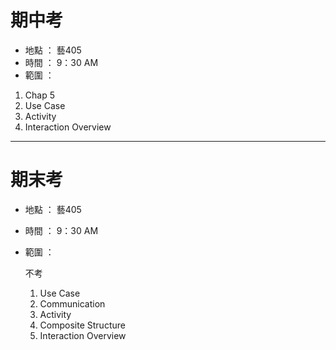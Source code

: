 # 期中考

* 地點 ： 藝405
* 時間 ： 9：30 AM
* 範圍 ： 

1. Chap 5
2. Use Case
3. Activity
4. Interaction Overview

---------------------

# 期末考

* 地點 ： 藝405
* 時間 ： 9：30 AM
* 範圍 ： 

    不考

    1. Use Case
    2. Communication
    3. Activity
    4. Composite Structure
    5. Interaction Overview